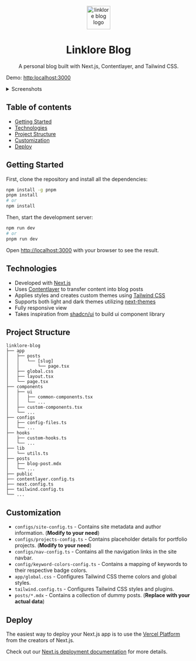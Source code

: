 <p align="center">
  <img src="https://via.placeholder.com/64" alt="linklore blog logo" width="64" height="64" />
  <h1 align="center">Linklore Blog</h1>
  <p align="center">A personal blog built with Next.js, Contentlayer, and Tailwind CSS.</p>
  
  Demo: [http:localhost:3000](http:localhost:3000)
  
  <details>
    <summary>Screenshots</summary>
    <img src="https://via.placeholder.com/256" alt="light mode" width="256" height="256"/>
    <img src="https://via.placeholder.com/256" alt="dark mode" width="256" height="256"/>
  </details>
</p>

## Table of contents

- [Getting Started](#getting-started)
- [Technologies](#technologies)
- [Project Structure](#project-structure)
- [Customization](#customization)
- [Deploy](#deploy)

## Getting Started

First, clone the repository and install all the dependencies:

```bash
npm install -g pnpm
pnpm install
# or
npm install
```

Then, start the development server:

```bash
npm run dev
# or
pnpm run dev
```

Open [http://localhost:3000](http://localhost:3000) with your browser to see the result.

## Technologies

- Developed with [Next.js](https://nextjs.org)
- Uses [Contentlayer](https://contentlayer.dev) to transfer content into blog posts
- Applies styles and creates custom themes using [Tailwind CSS](https://tailwindcss.com)
- Supports both light and dark themes utilizing [next-themes](https://github.com/pacocoursey/next-themes)
- Fully responsive view
- Takes inspiration from [shadcn/ui](https://ui.shadcn.com/) to build ui component library

## Project Structure

```text
linklore-blog
├── app
│   ├── posts
│   │   └── [slug]
│   │       └── page.tsx
│   ├── global.css
│   ├── layout.tsx
│   └── page.tsx
├── components
│   ├── ui
│   │   ├── common-components.tsx
│   │   └── ...
│   ├── custom-components.tsx
│   └── ...
├── configs
│   ├── config-files.ts
│   └── ...
├── hooks
│   ├── custom-hooks.ts
│   └── ...
├── lib
│   └── utils.ts
├── posts
│   ├── blog-post.mdx
│   └── ...
├── public
├── contentlayer.config.ts
├── next.config.ts
├── tailwind.config.ts
└── ...
```

## Customization

-   `configs/site-config.ts` - Contains site metadata and author information. (**Modify to your need**)
-   `configs/projects-config.ts` - Contains placeholder details for portfolio projects. (**Modify to your need**)
-   `configs/nav-config.ts` - Contains all the navigation links in the site navbar.
-   `config/keyword-colors-config.ts` - Contains a mapping of keywords to their respective badge colors.
-   `app/global.css` - Configures Tailwind CSS theme colors and global styles.
-   `tailwind.config.ts` - Configures Tailwind CSS styles and plugins.
-   `posts/*.mdx` - Contains a collection of dummy posts. (**Replace with your actual data**)

## Deploy

The easiest way to deploy your Next.js app is to use the [Vercel Platform](https://vercel.com/new?utm_medium=default-template&filter=next.js&utm_source=create-next-app&utm_campaign=create-next-app-readme) from the creators of Next.js.

Check out our [Next.js deployment documentation](https://nextjs.org/docs/deployment) for more details.
